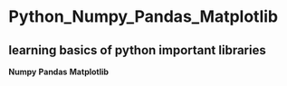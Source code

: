 # Python_Numpy_Pandas_Matplotlib
## learning basics of python important libraries
**Numpy** **Pandas** **Matplotlib**
